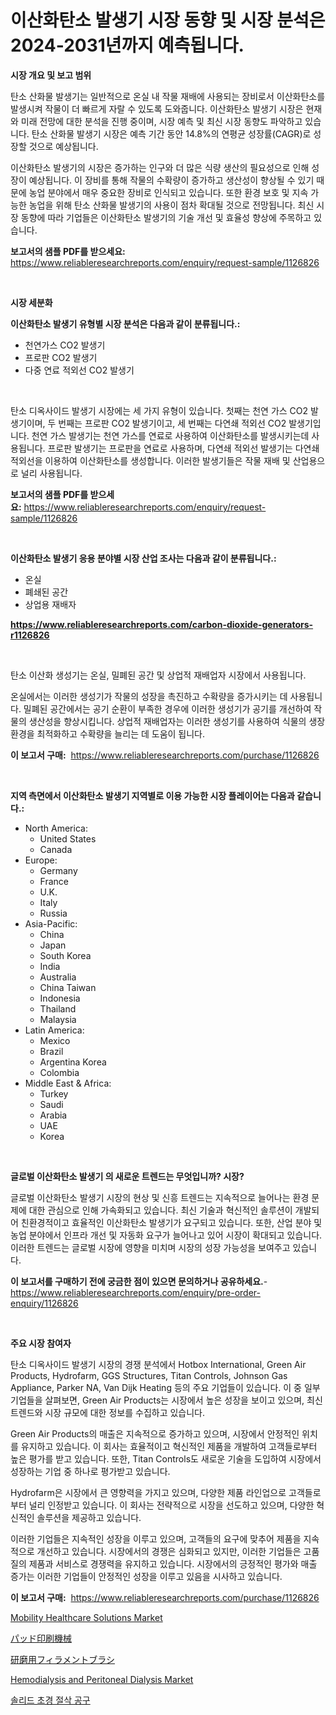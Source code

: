 <p><h1>이산화탄소 발생기 시장 동향 및 시장 분석은 2024-2031년까지 예측됩니다.</h1></p><p><strong>시장 개요 및 보고 범위</strong></p>
<p><p>탄소 산화물 발생기는 일반적으로 온실 내 작물 재배에 사용되는 장비로서 이산화탄소를 발생시켜 작물이 더 빠르게 자랄 수 있도록 도와줍니다. 이산화탄소 발생기 시장은 현재와 미래 전망에 대한 분석을 진행 중이며, 시장 예측 및 최신 시장 동향도 파악하고 있습니다. 탄소 산화물 발생기 시장은 예측 기간 동안 14.8%의 연평균 성장률(CAGR)로 성장할 것으로 예상됩니다.</p><p>이산화탄소 발생기의 시장은 증가하는 인구와 더 많은 식량 생산의 필요성으로 인해 성장이 예상됩니다. 이 장비를 통해 작물의 수확량이 증가하고 생산성이 향상될 수 있기 때문에 농업 분야에서 매우 중요한 장비로 인식되고 있습니다. 또한 환경 보호 및 지속 가능한 농업을 위해 탄소 산화물 발생기의 사용이 점차 확대될 것으로 전망됩니다. 최신 시장 동향에 따라 기업들은 이산화탄소 발생기의 기술 개선 및 효율성 향상에 주목하고 있습니다.</p></p>
<p><strong>보고서의 샘플 PDF를 받으세요:</strong> <a href="https://www.reliableresearchreports.com/enquiry/request-sample/1126826">https://www.reliableresearchreports.com/enquiry/request-sample/1126826</a></p>
<p>&nbsp;</p>
<p><strong>시장 세분화</strong></p>
<p><strong>이산화탄소 발생기 유형별 시장 분석은 다음과 같이 분류됩니다.:</strong></p>
<p><ul><li>천연가스 CO2 발생기</li><li>프로판 CO2 발생기</li><li>다중 연료 적외선 CO2 발생기</li></ul></p>
<p>&nbsp;</p>
<p><p>탄소 디옥사이드 발생기 시장에는 세 가지 유형이 있습니다. 첫째는 천연 가스 CO2 발생기이며, 두 번째는 프로판 CO2 발생기이고, 세 번째는 다연쇄 적외선 CO2 발생기입니다. 천연 가스 발생기는 천연 가스를 연료로 사용하여 이산화탄소를 발생시키는데 사용됩니다. 프로판 발생기는 프로판을 연료로 사용하며, 다연쇄 적외선 발생기는 다연쇄 적외선을 이용하여 이산화탄소를 생성합니다. 이러한 발생기들은 작물 재배 및 산업용으로 널리 사용됩니다.</p></p>
<p><strong>보고서의 샘플 PDF를 받으세요:</strong>&nbsp;<a href="https://www.reliableresearchreports.com/enquiry/request-sample/1126826">https://www.reliableresearchreports.com/enquiry/request-sample/1126826</a></p>
<p>&nbsp;</p>
<p><strong> 이산화탄소 발생기 응용 분야별 시장 산업 조사는 다음과 같이 분류됩니다.:</strong></p>
<p><ul><li>온실</li><li>폐쇄된 공간</li><li>상업용 재배자</li></ul></p>
<p><strong><a href="https://www.reliableresearchreports.com/carbon-dioxide-generators-r1126826">https://www.reliableresearchreports.com/carbon-dioxide-generators-r1126826</a></strong></p>
<p>&nbsp;</p>
<p><p>탄소 이산화 생성기는 온실, 밀폐된 공간 및 상업적 재배업자 시장에서 사용됩니다. </p><p>온실에서는 이러한 생성기가 작물의 성장을 촉진하고 수확량을 증가시키는 데 사용됩니다. 밀폐된 공간에서는 공기 순환이 부족한 경우에 이러한 생성기가 공기를 개선하여 작물의 생산성을 향상시킵니다. 상업적 재배업자는 이러한 생성기를 사용하여 식물의 생장환경을 최적화하고 수확량을 늘리는 데 도움이 됩니다.</p></p>
<p><strong>이 보고서 구매:</strong>&nbsp; <a href="https://www.reliableresearchreports.com/purchase/1126826">https://www.reliableresearchreports.com/purchase/1126826</a></p>
<p>&nbsp;</p>
<p><strong>지역 측면에서 이산화탄소 발생기 지역별로 이용 가능한 시장 플레이어는 다음과 같습니다.:</strong></p>
<p><ul>
    <li>
        North America:
        <ul>
            <li>United States</li>
            <li>Canada</li>
        </ul>
    </li>
    <li>
        Europe:
        <ul>
            <li>Germany</li>
            <li>France</li>
            <li>U.K.</li>
            <li>Italy</li>
            <li>Russia</li>
        </ul>
    </li>
    <li>
        Asia-Pacific:
        <ul>
            <li>China</li>
            <li>Japan</li>
            <li>South Korea</li>
            <li>India</li>
            <li>Australia</li>
            <li>China Taiwan</li>
            <li>Indonesia</li>
            <li>Thailand</li>
            <li>Malaysia</li>
        </ul>
    </li>
    <li>
        Latin America:
        <ul>
            <li>Mexico</li>
            <li>Brazil</li>
            <li>Argentina Korea</li>
            <li>Colombia</li>
        </ul>
    </li>
    <li>
        Middle East & Africa:
        <ul>
            <li>Turkey</li>
            <li>Saudi</li>
            <li>Arabia</li>
            <li>UAE</li>
            <li>Korea</li>
        </ul>
    </li>
    </ul></p>
<p>&nbsp;</p>
<p><strong>글로벌 이산화탄소 발생기 의 새로운 트렌드는 무엇입니까? 시장?</strong></p>
<p><p>글로벌 이산화탄소 발생기 시장의 현상 및 신흥 트렌드는 지속적으로 늘어나는 환경 문제에 대한 관심으로 인해 가속화되고 있습니다. 최신 기술과 혁신적인 솔루션이 개발되어 친환경적이고 효율적인 이산화탄소 발생기가 요구되고 있습니다. 또한, 산업 분야 및 농업 분야에서 인프라 개선 및 자동화 요구가 늘어나고 있어 시장이 확대되고 있습니다. 이러한 트렌드는 글로벌 시장에 영향을 미치며 시장의 성장 가능성을 보여주고 있습니다.</p></p>
<p><strong>이 보고서를 구매하기 전에 궁금한 점이 있으면 문의하거나 공유하세요.</strong>- <a href="https://www.reliableresearchreports.com/enquiry/pre-order-enquiry/1126826">https://www.reliableresearchreports.com/enquiry/pre-order-enquiry/1126826</a></p>
<p>&nbsp;</p>
<p><strong>주요 시장 참여자</strong></p>
<p><p>탄소 디옥사이드 발생기 시장의 경쟁 분석에서 Hotbox International, Green Air Products, Hydrofarm, GGS Structures, Titan Controls, Johnson Gas Appliance, Parker NA, Van Dijk Heating 등의 주요 기업들이 있습니다. 이 중 일부 기업들을 살펴보면, Green Air Products는 시장에서 높은 성장을 보이고 있으며, 최신 트렌드와 시장 규모에 대한 정보를 수집하고 있습니다. </p><p>Green Air Products의 매출은 지속적으로 증가하고 있으며, 시장에서 안정적인 위치를 유지하고 있습니다. 이 회사는 효율적이고 혁신적인 제품을 개발하여 고객들로부터 높은 평가를 받고 있습니다. 또한, Titan Controls도 새로운 기술을 도입하여 시장에서 성장하는 기업 중 하나로 평가받고 있습니다.</p><p>Hydrofarm은 시장에서 큰 영향력을 가지고 있으며, 다양한 제품 라인업으로 고객들로부터 널리 인정받고 있습니다. 이 회사는 전략적으로 시장을 선도하고 있으며, 다양한 혁신적인 솔루션을 제공하고 있습니다.</p><p>이러한 기업들은 지속적인 성장을 이루고 있으며, 고객들의 요구에 맞추어 제품을 지속적으로 개선하고 있습니다. 시장에서의 경쟁은 심화되고 있지만, 이러한 기업들은 고품질의 제품과 서비스로 경쟁력을 유지하고 있습니다. 시장에서의 긍정적인 평가와 매출 증가는 이러한 기업들이 안정적인 성장을 이루고 있음을 시사하고 있습니다.</p></p>
<p><strong>이 보고서 구매:</strong>&nbsp;&nbsp;<a href="https://www.reliableresearchreports.com/purchase/1126826">https://www.reliableresearchreports.com/purchase/1126826</a></p>
<p><p><a href="https://www.linkedin.com/pulse/mobility-healthcare-solutions-market-analysis-its-cagr-segmentation-2wzbf?trackingId=JbnE%2FaTeTd1%2F0VUdD%2BZbvg%3D%3D">Mobility Healthcare Solutions Market</a></p><p><a href="https://medium.com/@gordonilbrtck0879367/%E3%83%91%E3%83%83%E3%83%89%E3%83%97%E3%83%AA%E3%83%B3%E3%83%88%E6%A9%9F%E6%A2%B0%E5%B8%82%E5%A0%B4%E3%81%AE%E8%A6%8F%E6%A8%A1%E3%81%8C-%E3%82%B0%E3%83%AD%E3%83%BC%E3%83%90%E3%83%AB%E7%94%A3%E6%A5%AD%E3%81%AB%E3%81%8A%E3%81%91%E3%82%8B%E6%9C%80%E9%81%A9%E3%81%AA%E3%83%9E%E3%83%BC%E3%82%B1%E3%83%86%E3%82%A3%E3%83%B3%E3%82%B0%E3%83%81%E3%83%A3%E3%83%8D%E3%83%AB%E3%82%92%E7%A4%BA%E3%81%97%E3%81%A6%E3%81%84%E3%81%BE%E3%81%99-cd2108aa3975">パッド印刷機械</a></p><p><a href="https://github.com/dzy793153605/Market-Research-Report-List-1/blob/main/689326326602.md">研磨用フィラメントブラシ</a></p><p><a href="https://www.linkedin.com/pulse/hemodialysis-peritoneal-dialysis-market-size-outlook-forecast-lylpf?trackingId=MwlCJaLh%2BnSxQtZIPexsRg%3D%3D">Hemodialysis and Peritoneal Dialysis Market</a></p><p><a href="https://medium.com/@ineskuvalis/%EA%B3%A0%EC%B2%B4-%EC%B9%B4%EB%B0%94%EC%9D%B4%EB%93%9C-%EC%A0%88%EC%82%AD-%EB%8F%84%EA%B5%AC-%EC%8B%9C%EC%9E%A5-%EB%B6%84%EC%84%9D-cagr-%EC%8B%9C%EC%9E%A5-%EC%84%B8%EB%B6%84%ED%99%94-%EB%B0%8F-%EA%B8%80%EB%A1%9C%EB%B2%8C-%EC%82%B0%EC%97%85-%EA%B0%9C%EC%9A%94-7a95b6568050">솔리드 초경 절삭 공구</a></p></p>